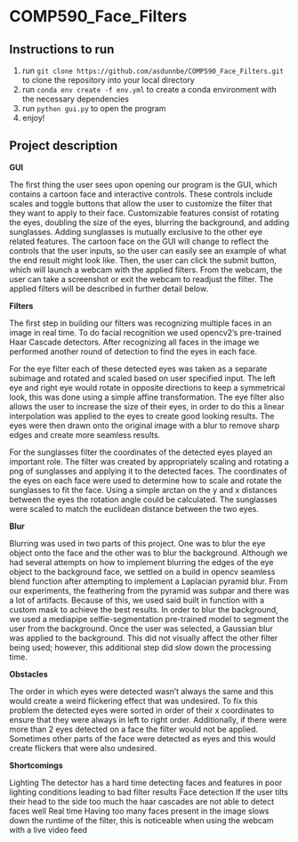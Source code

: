 # COMP590_Face_Filters

## Instructions to run ##

1. run `git clone https://github.com/asdunnbe/COMP590_Face_Filters.git` to clone the repository into your local directory
2. run `conda env create -f env.yml` to create a conda environment with the necessary dependencies
3. run `python gui.py` to open the program
4. enjoy!

## Project description ##

**GUI**

The first thing the user sees upon opening our program is the GUI, which contains a cartoon face and interactive controls. These controls include scales and toggle buttons that allow the user to customize the filter that they want to apply to their face. Customizable features consist of rotating the eyes, doubling the size of the eyes, blurring the background, and adding sunglasses. Adding sunglasses is mutually exclusive to the other eye related features. The cartoon face on the GUI will change to reflect the controls that the user inputs, so the user can easily see an example of what the end result might look like. Then, the user can click the submit button, which will launch a webcam with the applied filters. From the webcam, the user can take a screenshot or exit the webcam to readjust the filter. The applied filters will be described in further detail below. 

**Filters**

The first step in building our filters was recognizing multiple faces in an image in real time. To do facial recognition we used opencv2’s pre-trained Haar Cascade detectors. After recognizing all faces in the image we performed another round of detection to find the eyes in each face.

For the eye filter each of these detected eyes was taken as a separate subimage and rotated and scaled based on user specified input. The left eye and right eye would rotate in opposite directions to keep a symmetrical look, this was done using a simple affine transformation. The eye filter also allows the user to increase the size of their eyes, in order to do this a linear interpolation was applied to the eyes to create good looking results. The eyes were then drawn onto the original image with a blur to remove sharp edges and create more seamless results.

For the sunglasses filter the coordinates of the detected eyes played an important role. The filter was created by appropriately scaling and rotating a png of sunglasses and applying it to the detected faces. The coordinates of the eyes on each face were used to determine how to scale and rotate the sunglasses to fit the face. Using a simple arctan on the y and x distances between the eyes the rotation angle could be calculated. The sunglasses were scaled to match the euclidean distance between the two eyes.

**Blur**

Blurring was used in two parts of this project. One was to blur the eye object onto the face and the other was to blur the background. Although we had several attempts on how to implement blurring the edges of the eye object to the background face, we settled on a build in opencv seamless blend function after attempting to implement a Laplacian pyramid blur. From our experiments, the feathering from the pyramid was subpar and there was a lot of artifacts. Because of this, we used said built in function with a custom mask to achieve the best results. In order to blur the background, we used a mediapipe selfie-segmentation pre-trained model to segment the user from the background. Once the user was selected, a Gaussian blur was applied to the background. This did not visually affect the other filter being used; however, this additional step did slow down the processing time. 

**Obstacles**

The order in which eyes were detected wasn’t always the same and this would create a weird flickering effect that was undesired. To fix this problem the detected eyes were sorted in order of their x coordinates to ensure that they were always in left to right order. Additionally, if there were more than 2 eyes detected on a face the filter would not be applied. Sometimes other parts of the face were detected as eyes and this would create flickers that were also undesired.

**Shortcomings**

Lighting
The detector has a hard time detecting faces and features in poor lighting conditions leading to bad filter results
Face detection
If the user tilts their head to the side too much the haar cascades are not able to detect faces well
Real time
Having too many faces present in the image slows down the runtime of the filter, this is noticeable when using the webcam with a live video feed
